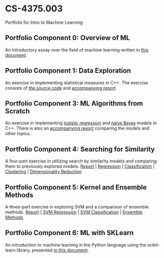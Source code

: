 # CS-4375.003
Portfolio for Intro to Machine Learning

## Portfolio Component 0: Overview of ML

An introductory essay over the field of machine learning written in [this document](component_0/overview_of_ml.pdf).

## Portfolio Component 1: Data Exploration

An exercise in implementing statistical measures in C++. The exercise consists of [the source code](component_1/data_exploration.cpp) and [accompanying report](component_1/data_exploration.pdf).

## Portfolio Component 3: ML Algorithms from Scratch

An exercise in implementing [logistic regression](component_3/log_reg.cpp) and [naive Bayes](component_3/naive_bayes.cpp) models in C++. There is also an [accompanying report](component_3/ml_algorithms_from_scratch.pdf) comparing the models and other topics.

## Portfolio Component 4: Searching for Similarity

A four-part exercise in utilizing search by similarity models and comparing them to previously explored models.
[Report](component_4/Searching_for_Similarity_NarrativeDoc.docx) |
[Regression](component_4/Regression.pdf) |
[Classification](component_4/Classification.pdf) |
[Clustering](component_4/Clustering.Rmd) |
[Dimensionality Reduction](component_4/Dimensionality_Reduction.pdf)

## Portfolio Component 5: Kernel and Ensemble Methods

A three-part exercise in exploring SVM and a comparison of ensemble methods.
[Report](component_5/CS4375.003_SVMEnsemble_Narrative.docx) |
[SVM Regression](component_5/CS4375.003_SimonKim_sxk190106_SVM_Regression.pdf) |
[SVM Classification](component_5/CS4375.003_SimonKim_sxk190106_SVM_Classification.pdf) |
[Ensemble Methods](component_5/Ensemble.pdf)

## Portfolio Component 6: ML with SKLearn

An introduction to machine learning in the Python language using the scikit-learn library, presented [in this document](component_6/ml_with_sklearn.pdf).